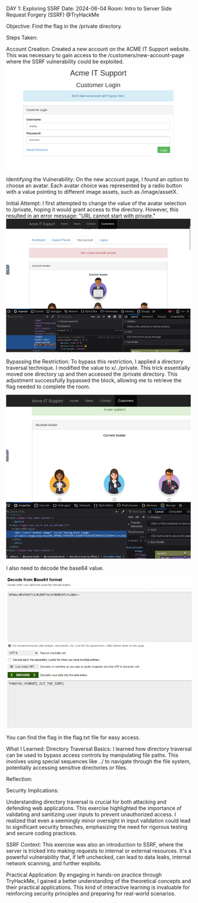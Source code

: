 DAY 1: Exploring SSRF
Date: 2024-06-04
Room: Intro to Server Side Request Forgery (SSRF) @TryHackMe

Objective:
Find the flag in the /private directory.


Steps Taken:

Account Creation:
Created a new account on the ACME IT Support website. This was necessary to gain access to the /customers/new-account-page where the SSRF vulnerability could be exploited.
![Images here](images/acmeitaccountmaking.png)

Identifying the Vulnerability:
On the new account page, I found an option to choose an avatar. Each avatar choice was represented by a radio button with a value pointing to different image assets, such as /image/assetX.

Initial Attempt:
I first attempted to change the value of the avatar selection to /private, hoping it would grant access to the directory. However, this resulted in an error message: "URL cannot start with private."
![Images here](images/privateerror.png)

Bypassing the Restriction:
To bypass this restriction, I applied a directory traversal technique. I modified the value to x/../private. This trick essentially moved one directory up and then accessed the /private directory.
This adjustment successfully bypassed the block, allowing me to retrieve the flag needed to complete the room. 

![Images here](images/flagfound.png)

I also need to decode the base64 value. 

![Images here](images/decodebase64.png)

You can find the flag in the flag.txt file for easy access. 

What I Learned:
Directory Traversal Basics:
I learned how directory traversal can be used to bypass access controls by manipulating file paths. This involves using special sequences like ../ to navigate through the file system, 
potentially accessing sensitive directories or files.


Reflection:

Security Implications:

Understanding directory traversal is crucial for both attacking and defending web applications. This exercise highlighted the importance of validating and sanitizing user inputs to prevent unauthorized access.
I realized that even a seemingly minor oversight in input validation could lead to significant security breaches, emphasizing the need for rigorous testing and secure coding practices.

SSRF Context:
This exercise was also an introduction to SSRF, where the server is tricked into making requests to internal or external resources. It's a powerful vulnerability that, if left unchecked, 
can lead to data leaks, internal network scanning, and further exploits.

Practical Application:
By engaging in hands-on practice through TryHackMe, I gained a better understanding of the theoretical concepts and their practical applications. 
This kind of interactive learning is invaluable for reinforcing security principles and preparing for real-world scenarios.
